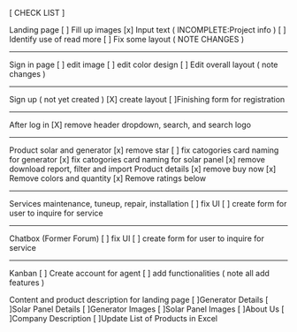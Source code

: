 [ CHECK LIST ]

Landing page
[ ] Fill up images
[x] Input text ( INCOMPLETE:Project info )
[ ] Identify use of read more
[ ] Fix some layout ( NOTE CHANGES )

---

Sign in page
[ ] edit image
[ ] edit color design
[ ] Edit overall layout ( note changes )

---

Sign up ( not yet created )
[X] create layout
[ ]Finishing form for registration

---

After log in
[X] remove header dropdown, search, and search logo

---

Product solar and generator
[x] remove star
[ ] fix catogories card naming for generator
[x] fix catogories card naming for solar panel
[x] remove download report, filter and import
Product details
[x] remove buy now
[x] Remove colors and quantity
[x] Remove ratings below

---

Services maintenance, tuneup, repair, installation
[ ] fix UI
[ ] create form for user to inquire for service

---

Chatbox (Former Forum)
[ ] fix UI
[ ] create form for user to inquire for service

---

Kanban
[ ] Create account for agent
[ ] add functionalities ( note all add features )

Content and product description for landing page
[ ]Generator Details
[ ]Solar Panel Details
[ ]Generator Images
[ ]Solar Panel Images
[ ]About Us
[ ]Company Description
[ ]Update List of Products in Excel
